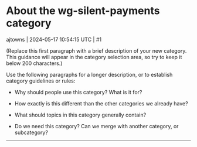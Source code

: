 # About the wg-silent-payments category

ajtowns | 2024-05-17 10:54:15 UTC | #1

(Replace this first paragraph with a brief description of your new category. This guidance will appear in the category selection area, so try to keep it below 200 characters.)

Use the following paragraphs for a longer description, or to establish category guidelines or rules:

- Why should people use this category? What is it for?

- How exactly is this different than the other categories we already have?

- What should topics in this category generally contain?

- Do we need this category? Can we merge with another category, or subcategory?


-------------------------

